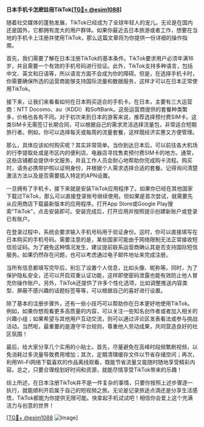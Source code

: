 **日本手机卡怎麽註冊TikTok[[TG💪+ @esim1088](https://t.me/s/esim1088)]**

随着社交媒体的蓬勃发展，TikTok已经成为了全球年轻人的宠儿。无论是在国内还是国外，它都拥有庞大的用户群体。如果你最近去日本旅游或者工作，想要在当地的手机卡上注册并使用TikTok，那么这篇文章将为你提供一份详细的操作指南。

首先，我们需要了解在日本注册TikTok的基本条件。TikTok要求用户必须年满16岁，并且需要一个有效的手机号码进行验证。此外，TikTok支持多种语言，包括中文、英文和日语等，所以语言方面不会成为你的障碍。但是，在选择手机卡时，你需要确保所选的运营商能够支持国际流量和数据服务，这样才可以在日本正常使用TikTok。

接下来，让我们来看看如何在日本购买适合的手机卡。在日本，主要有三大运营商：NTT Docomo、au（KDDI）和SoftBank。这些运营商提供的套餐种类繁多，价格也各有不同。对于初次来到日本的游客来说，推荐选择预付费SIM卡。这类SIM卡无需签订长期合同，可以根据自己的需求灵活选择流量包，非常适合短期旅行者。例如，你可以选择每天或每周的流量套餐，这样既经济实惠又方便管理。

那么，具体应该如何购买呢？其实非常简单。当你到达日本后，可以前往各大机场的行李提取处或是市区内的便利店、电器店寻找售卖预付费SIM卡的地方。通常，这些店铺都会提供中文服务，并且工作人员会耐心地帮助你完成购卡流程。购买时，请务必携带护照以证明身份，并根据个人需求选择合适的套餐。记得询问清楚激活方法以及是否需要插入特定的APN设置。

一旦拥有了手机卡，接下来就是安装TikTok应用程序了。如果你已经在其他国家下载过TikTok，那么可以直接登录账号继续使用。但如果是首次尝试，就需要先从应用商店下载最新版本的应用程序。打开App Store或Google Play搜索“TikTok”，点击安装即可。安装完成后，打开应用并按照提示创建新账户或登录已有账户。

在登录过程中，系统会要求输入手机号码用于验证身份。这时，你可以直接填写在日本购买的手机号码。需要注意的是，某些国家可能由于网络限制无法正常接收短信验证码。为了避免这种情况发生，建议提前联系运营商确认其是否支持国际短信服务。如果仍然存在问题，也可以考虑通过电子邮件地址来完成注册。

当所有信息都填写完毕后，别忘了设置个人信息，比如头像、昵称等。同时，为了保护隐私安全，还可以开启双重认证功能，这样即使密码泄露也能有效防止他人冒充你操作账户。另外，TikTok还提供了许多个性化选项，比如调整推送内容类型、屏蔽不感兴趣的话题标签等等，可以根据自己的喜好进行设置。

除了基本的注册步骤外，还有一些小技巧可以帮助你在日本更好地使用TikTok。例如，如果你想观看更多高质量的内容，可以关注一些知名创作者或者加入相关的兴趣小组；如果希望与其他用户互动交流，则可以通过评论区发表看法或参与挑战活动。当然啦，最重要的是遵守平台规则，尊重他人劳动成果，共同营造良好的社区氛围！

最后，给大家分享几个实用的小贴士。首先，尽量避免在高峰时段频繁刷视频，以免消耗过多流量导致费用增加；其次，定期清理缓存文件以节省存储空间；再次，利用Wi-Fi网络下载喜欢的作品离线观看，既能节省流量又能随时随地享受精彩内容。总之，只要合理规划好时间和资源，就能尽情享受TikTok带来的乐趣！

综上所述，在日本注册TikTok并不是一件复杂的事情，只要你按照上述步骤逐一执行，就能顺利开启属于自己的短视频之旅。无论是记录旅途点滴还是分享生活感悟，TikTok都能为你提供无限可能。快拿起手机试试吧！相信你会爱上这个充满活力与创意的世界！

[[TG💪+ @esim1088](https://t.me/s/esim1088) ![Image](https://i.postimg.cc/4NQfJmqS/Snipaste-2025-05-13-00-14-12.png)]